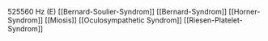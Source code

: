 525560 Hz (E)
[[Bernard-Soulier-Syndrom]]
[[Bernard-Syndrom]]
[[Horner-Syndrom]]
[[Miosis]]
[[Oculosympathetic Syndrom]]
[[Riesen-Platelet-Syndrom]]